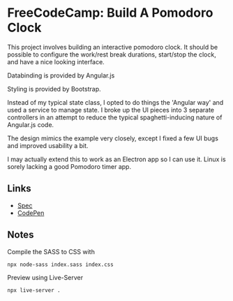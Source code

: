 # FreeCodeCamp: Build A Pomodoro Clock

This project involves building an interactive pomodoro clock. It should be possible to configure the work/rest break durations, start/stop the clock, and have a nice looking interface.

Databinding is provided by Angular.js

Styling is provided by Bootstrap.

Instead of my typical state class, I opted to do things the 'Angular way' and used a service to manage state. I broke up the UI pieces into 3 separate controllers in an attempt to reduce the typical spaghetti-inducing nature of Angular.js code.

The design mimics the example very closely, except I fixed a few UI bugs and improved usability a bit.

I may actually extend this to work as an Electron app so I can use it. Linux is sorely lacking a good Pomodoro timer app.

## Links 

- [Spec][spec]
- [CodePen][codepen]

## Notes

Compile the SASS to CSS with

```bash
npx node-sass index.sass index.css
```

Preview using Live-Server

```bash
npx live-server .
```

[spec]: https://www.freecodecamp.org/challenges/build-a-pomodoro-clock
[codepen]: https://codepen.io/evanplaice/full/qpvBgd/
